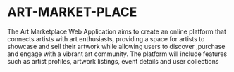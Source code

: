 # ART-MARKET-PLACE
The Art Marketplace Web Application aims to create an online platform that connects artists with art enthusiasts, 
providing a space for artists to showcase and sell their artwork while allowing users to discover ,purchase and engage 
with a vibrant art community. The platform will include features such as artist profiles, artwork listings, event details and 
user collections
